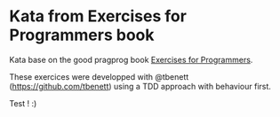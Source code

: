 # Kata from Exercises for Programmers book

Kata base on the good pragprog book [Exercises for Programmers](https://pragprog.com/book/bhwb/exercises-for-programmers).

These exercices were developped with @tbenett (https://github.com/tbenett) 
using a TDD approach with behaviour first.

Test ! :)

